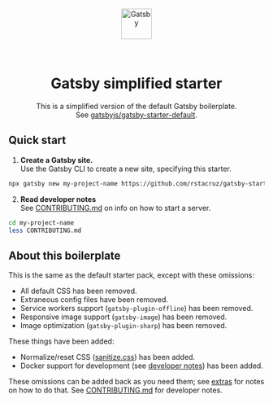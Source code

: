 <br>

<p align='center'>
  <a href='https://www.gatsbyjs.org'>
    <img alt='Gatsby' src='https://www.gatsbyjs.org/monogram.svg' width='60' />
  </a>
</p>

<br>

<h1 align="center">
  Gatsby simplified starter
</h1>

<p align='center'>
This is a simplified version of the default Gatsby boilerplate.<br>
See <a href='https://github.com/gatsbyjs/gatsby-starter-default'>gatsbyjs/gatsby-starter-default</a>.
</p>

## Quick start

1. **Create a Gatsby site.** <br> Use the Gatsby CLI to create a new site, specifying this starter.

```sh
npx gatsby new my-project-name https://github.com/rstacruz/gatsby-starter-simplified
```

2. **Read developer notes** <br> See [CONTRIBUTING.md](CONTRIBUTING.md) on info on how to start a server.

```sh
cd my-project-name
less CONTRIBUTING.md
```

## About this boilerplate

This is the same as the default starter pack, except with these omissions:

- All default CSS has been removed.
- Extraneous config files have been removed.
- Service workers support (`gatsby-plugin-offline`) has been removed.
- Responsive image support (`gatsby-image`) has been removed.
- Image optimization (`gatsby-plugin-sharp`) has been removed.

These things have been added:

- Normalize/reset CSS ([sanitize.css](https://yarn.pm/sanitize.css)) has been added.
- Docker support for development (see [developer notes](CONTRIBUTING.md)) has been added.

These omissions can be added back as you need them; see [extras](EXTRAS.md) for notes on how to do that.
See [CONTRIBUTING.md](CONTRIBUTING.md) for developer notes.
